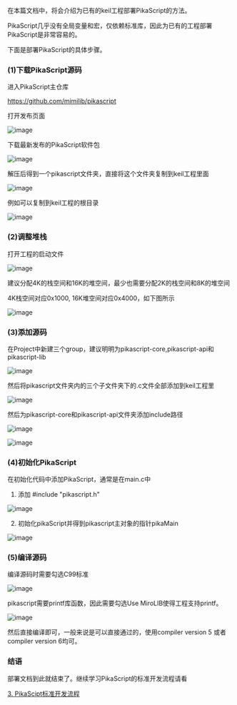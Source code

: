在本篇文档中，将会介绍为已有的keil工程部署PikaScript的方法。

PikaScript几乎没有全局变量和宏，仅依赖标准库，因此为已有的工程部署PikaScript是非常容易的。

下面是部署PikaScript的具体步骤。

### (1)下载PikaScript源码

进入PikaScript主仓库

https://github.com/mimilib/pikascript

打开发布页面

![image](https://user-images.githubusercontent.com/88232613/130962133-d7984e05-da83-4ac6-bec6-ff603ce058f1.png)

下载最新发布的PikaScript软件包

![image](https://user-images.githubusercontent.com/88232613/130962168-91045ccc-3c6d-434c-b147-30b298025822.png)

解压后得到一个pikascript文件夹，直接将这个文件夹复制到keil工程里面

![image](https://user-images.githubusercontent.com/88232613/130965530-d2f0fe25-2a4b-4286-b3ed-c534ac182e35.png)

例如可以复制到keil工程的根目录

![image](https://user-images.githubusercontent.com/88232613/130965822-754a5495-00c8-4f1f-b7bb-d1755d56c6fe.png)

### (2)调整堆栈

打开工程的启动文件

![image](https://user-images.githubusercontent.com/88232613/130966276-24014a0a-90a6-4bd7-96b7-fde54806b8c3.png)

建议分配4K的栈空间和16K的堆空间，最少也需要分配2K的栈空间和8K的堆空间

4K栈空间对应0x1000, 16K堆空间对应0x4000，如下图所示

![image](https://user-images.githubusercontent.com/88232613/130967178-a985a4f5-730c-47fd-9317-68f33bc00066.png)

### (3)添加源码

在Project中新建三个group，建议明明为pikascript-core,pikascript-api和pikascript-lib

![image](https://user-images.githubusercontent.com/88232613/130967351-597b8f6b-cc4e-4bc3-9cb6-2f335e5dccea.png)

然后将pikascript文件夹内的三个子文件夹下的.c文件全部添加到keil工程里

![image](https://user-images.githubusercontent.com/88232613/130967688-d0e22c3c-498d-41d4-8282-f7d5edeb4ec4.png)

然后为pikascript-core和pikascript-api文件夹添加include路径

![image](https://user-images.githubusercontent.com/88232613/130967813-94016b8a-e408-4b49-b1e1-76a5df5fe984.png)

![image](https://user-images.githubusercontent.com/88232613/130967949-8399c65b-5584-4674-a947-e40103d953ea.png)

### (4)初始化PikaScript

在初始化代码中添加PikaScript，通常是在main.c中

1) 添加 #include "pikascript.h"

![image](https://user-images.githubusercontent.com/88232613/130969048-4def9902-5f36-4798-9eac-ebbb1441087f.png)

2) 初始化pikaScript并得到pikascript主对象的指针pikaMain

![image](https://user-images.githubusercontent.com/88232613/130969274-ff2fdf6f-2389-466b-b51e-e7bc33472558.png)


### (5)编译源码

编译源码时需要勾选C99标准

![image](https://user-images.githubusercontent.com/88232613/130968626-7d8d4f46-eb0c-4ccd-9c34-eab160b290f5.png)

pikascript需要printf库函数，因此需要勾选Use MiroLIB使得工程支持printf。

![image](https://user-images.githubusercontent.com/88232613/130969859-848b7149-93c6-4ea3-a955-2388b6d9392c.png)

然后直接编译即可，一般来说是可以直接通过的，使用compiler version 5 或者 compiler version 6均可。

### 结语

部署文档到此就结束了。继续学习PikaScript的标准开发流程请看

[3. PikaScipt标准开发流程](./3.PikaScript标准开发流程.md)
